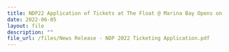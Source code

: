 ```yaml
---
title: NDP22 Application of Tickets at The Float @ Marina Bay Opens on 6Jun2022
date: 2022-06-05
layout: file
description: ""
file_url: /files/News Release - NDP 2022 Ticketing Application.pdf
---
```











